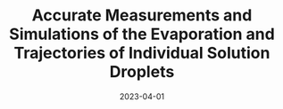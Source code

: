 ---
title: "Accurate Measurements and Simulations of the Evaporation and Trajectories of Individual Solution Droplets"
collection: publications
permalink: /publication/2023-04-01-Accurate-Measurements-and-Simulations-of-the-Evaporation-and-Trajectories-of-Individual-Solution-Droplets
date: 2023-04-01
venue: 'J. Phys. Chem. B'
paperurl: 'https://pubs.acs.org/doi/full/10.1021/acs.jpcb.2c08909'
citation: 'D. A. Hardy, <b>JFR</b>, T. G. Hilditch,  E. Neal, P. Lemaitre, J. S. Walker, and J. P. Reid, &quot;Accurate Measurements and Simulations of the Evaporation and Trajectories of Individual Solution Droplets&quot;, J. Phys. Chem. B (2023).'
---